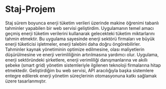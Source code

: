 # Staj-Projem
Staj sürem boyunca enerji tüketim verileri üzerinde makine öğrenimi tabanlı tahminler yapabilen bir web servisi geliştirdim. Uygulamanın temel amacı geçmiş enerji tüketim verilerini kullanarak gelecekteki tüketim miktarlarını tahmin etmektir. Bu uygulama sayesinde enerji sektörü firmaları ve büyük enerji tüketicisi işletmeler, enerji talebini daha doğru öngörebilirler. Tahminler kaynak yönetiminin optimize edilmesine, olası maliyetlerin düşürülmesine ve enerji verimliliğinin artırılmasına yardımcı olur. Uygulama, enerji sektöründeki şirketlere, enerji verimliliği danışmanlarına ve akıllı şebeke (smart grid) yönetim sistemleriyle ilgilenen teknoloji firmalarına hitap etmektedir. Geliştirdiğim bu web servisi, API aracılığıyla başka sistemlere entegre edilerek enerji yönetim süreçlerinin otomasyonuna katkı sağlamak üzere tasarlanmıştır.
